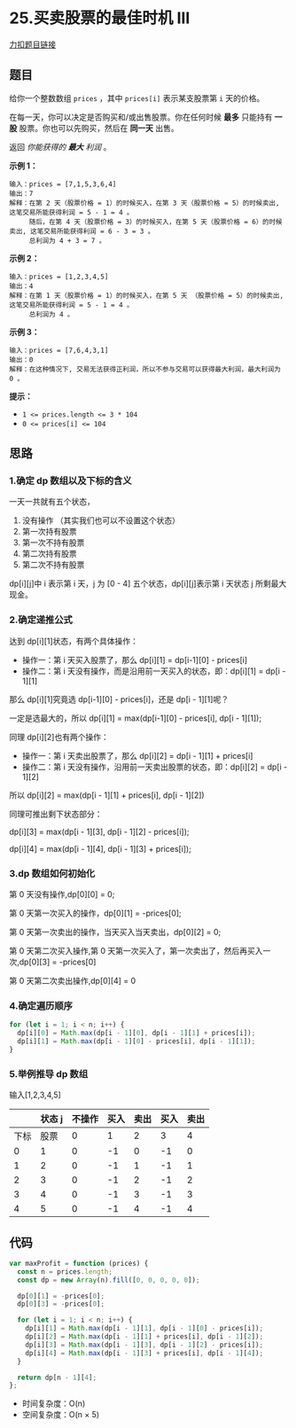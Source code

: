 # 25.买卖股票的最佳时机 III

[力扣题目链接](https://leetcode.cn/problems/best-time-to-buy-and-sell-stock-iii/)

## 题目

给你一个整数数组 `prices` ，其中 `prices[i]` 表示某支股票第 `i` 天的价格。

在每一天，你可以决定是否购买和/或出售股票。你在任何时候 **最多** 只能持有 **一股** 股票。你也可以先购买，然后在 **同一天** 出售。

返回 _你能获得的 **最大** 利润_ 。

**示例 1：**

```
输入：prices = [7,1,5,3,6,4]
输出：7
解释：在第 2 天（股票价格 = 1）的时候买入，在第 3 天（股票价格 = 5）的时候卖出, 这笔交易所能获得利润 = 5 - 1 = 4 。
     随后，在第 4 天（股票价格 = 3）的时候买入，在第 5 天（股票价格 = 6）的时候卖出, 这笔交易所能获得利润 = 6 - 3 = 3 。
     总利润为 4 + 3 = 7 。
```

**示例 2：**

```
输入：prices = [1,2,3,4,5]
输出：4
解释：在第 1 天（股票价格 = 1）的时候买入，在第 5 天 （股票价格 = 5）的时候卖出, 这笔交易所能获得利润 = 5 - 1 = 4 。
     总利润为 4 。
```

**示例 3：**

```
输入：prices = [7,6,4,3,1]
输出：0
解释：在这种情况下, 交易无法获得正利润，所以不参与交易可以获得最大利润，最大利润为 0 。
```

**提示：**

- `1 <= prices.length <= 3 * 104`
- `0 <= prices[i] <= 104`

## 思路

### 1.确定 dp 数组以及下标的含义

一天一共就有五个状态，

1. 没有操作 （其实我们也可以不设置这个状态）
2. 第一次持有股票
3. 第一次不持有股票
4. 第二次持有股票
5. 第二次不持有股票

dp\[i][j]中 i 表示第 i 天，j 为 [0 - 4] 五个状态，dp[i][j]表示第 i 天状态 j 所剩最大现金。

### 2.确定递推公式

达到 dp\[i][1]状态，有两个具体操作：

- 操作一：第 i 天买入股票了，那么 dp\[i][1] = dp\[i-1][0] - prices[i]
- 操作二：第 i 天没有操作，而是沿用前一天买入的状态，即：dp\[i][1] = dp\[i - 1][1]

那么 dp\[i][1]究竟选 dp\[i-1][0] - prices[i]，还是 dp\[i - 1][1]呢？

一定是选最大的，所以 dp\[i][1] = max(dp\[i-1][0] - prices[i], dp\[i - 1][1]);

同理 dp\[i][2]也有两个操作：

- 操作一：第 i 天卖出股票了，那么 dp\[i][2] = dp\[i - 1][1] + prices[i]
- 操作二：第 i 天没有操作，沿用前一天卖出股票的状态，即：dp\[i][2] = dp\[i - 1][2]

所以 dp\[i][2] = max(dp\[i - 1][1] + prices[i], dp\[i - 1][2])

同理可推出剩下状态部分：

dp\[i][3] = max(dp\[i - 1][3], dp\[i - 1][2] - prices[i]);

dp\[i][4] = max(dp\[i - 1][4], dp\[i - 1][3] + prices[i]);

### 3.dp 数组如何初始化

第 0 天没有操作,dp\[0][0] = 0;

第 0 天第一次买入的操作，dp\[0][1] = -prices[0];

第 0 天第一次卖出的操作，当天买入当天卖出，dp\[0][2] = 0;

第 0 天第二次买入操作,第 0 天第一次买入了，第一次卖出了，然后再买入一次,dp\[0][3] = -prices[0]

第 0 天第二次卖出操作,dp\[0][4] = 0

### 4.确定遍历顺序

```js
for (let i = 1; i < n; i++) {
  dp[i][0] = Math.max(dp[i - 1][0], dp[i - 1][1] + prices[i]);
  dp[i][1] = Math.max(dp[i - 1][0] - prices[i], dp[i - 1][1]);
}
```

### 5.举例推导 dp 数组

输入[1,2,3,4,5]

|      | 状态 j | 不操作 | 买入 | 卖出 | 买入 | 卖出 |
| ---- | ------ | ------ | ---- | ---- | ---- | ---- |
| 下标 | 股票   | 0      | 1    | 2    | 3    | 4    |
| 0    | 1      | 0      | -1   | 0    | -1   | 0    |
| 1    | 2      | 0      | -1   | 1    | -1   | 1    |
| 2    | 3      | 0      | -1   | 2    | -1   | 2    |
| 3    | 4      | 0      | -1   | 3    | -1   | 3    |
| 4    | 5      | 0      | -1   | 4    | -1   | 4    |

## 代码

```js
var maxProfit = function (prices) {
  const n = prices.length;
  const dp = new Array(n).fill([0, 0, 0, 0, 0]);

  dp[0][1] = -prices[0];
  dp[0][3] = -prices[0];

  for (let i = 1; i < n; i++) {
    dp[i][1] = Math.max(dp[i - 1][1], dp[i - 1][0] - prices[i]);
    dp[i][2] = Math.max(dp[i - 1][1] + prices[i], dp[i - 1][2]);
    dp[i][3] = Math.max(dp[i - 1][3], dp[i - 1][2] - prices[i]);
    dp[i][4] = Math.max(dp[i - 1][3] + prices[i], dp[i - 1][4]);
  }

  return dp[n - 1][4];
};
```

- 时间复杂度：O(n)
- 空间复杂度：O(n × 5)
